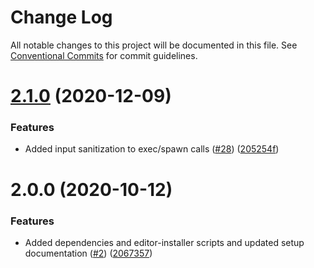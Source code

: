# Change Log

All notable changes to this project will be documented in this file.
See [Conventional Commits](https://conventionalcommits.org) for commit guidelines.

# [2.1.0](https://github.com/alexa-games/skill-flow-builder/compare/v2.0.0...v2.1.0) (2020-12-09)


### Features

* Added input sanitization to exec/spawn calls ([#28](https://github.com/alexa-games/skill-flow-builder/issues/28)) ([205254f](https://github.com/alexa-games/skill-flow-builder/commit/205254fd6096f8a88820f77908096b1ef48d6156))





# 2.0.0 (2020-10-12)


### Features

* Added dependencies and editor-installer scripts and updated setup documentation ([#2](https://github.com/alexa-games/skill-flow-builder/issues/2)) ([2067357](https://github.com/alexa-games/skill-flow-builder/commit/206735790d146f226d4b4620d9651e2fc4bf5e49))
